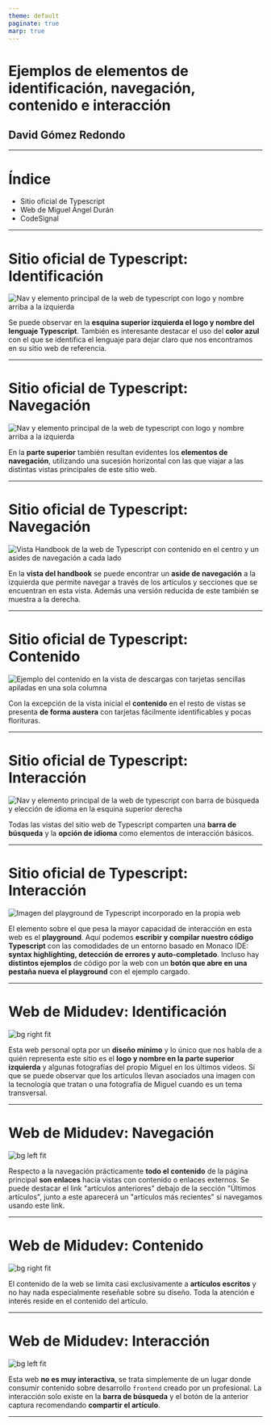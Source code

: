 ```yaml
---
theme: default
paginate: true
marp: true
---
```


# Ejemplos de elementos de identificación, navegación, contenido e interacción

## David Gómez Redondo

---

# Índice

- Sitio oficial de Typescript
- Web de Miguel Ángel Durán
- CodeSignal

---

# Sitio oficial de Typescript: Identificación

![Nav y elemento principal de la web de typescript con logo y nombre arriba a la izquierda](/assets/images/typescript-front.png)

Se puede observar en la **esquina superior izquierda el logo y nombre del lenguaje Typescript**. También es interesante destacar el uso del **color azul** con el que se identifica el lenguaje para dejar claro que nos encontramos en su sitio web de referencia.

---

# Sitio oficial de Typescript: Navegación

![Nav y elemento principal de la web de typescript con logo y nombre arriba a la izquierda](/assets/images/typescript-front.png)

En la **parte superior** también resultan evidentes los **elementos de navegación**, utilizando una sucesión horizontal con las que viajar a las distintas vistas principales de este sitio web.

---

# Sitio oficial de Typescript: Navegación

![Vista Handbook de la web de Typescript con contenido en el centro y un asides de navegación a cada lado](/assets/images/typescript-handbook.png)

En la **vista del handbook** se puede encontrar un **aside de navegación** a la izquierda que permite navegar a través de los artículos y secciones que se encuentran en esta vista. Además una versión reducida de este también se muestra a la derecha.

---

# Sitio oficial de Typescript: Contenido

![Ejemplo del contenido en la vista de descargas con tarjetas sencillas apiladas en una sola columna](/assets/images/typescript-download-content.png)

Con la excepción de la vista inicial el **contenido** en el resto de vistas se presenta **de forma austera** con tarjetas fácilmente identificables y pocas florituras.

---

# Sitio oficial de Typescript: Interacción

![Nav y elemento principal de la web de typescript con barra de búsqueda y elección de idioma en la esquina superior derecha](/assets/images/typescript-front.png)

Todas las vistas del sitio web de Typescript comparten una **barra de búsqueda** y la **opción de idioma** como elementos de interacción básicos.

---

# Sitio oficial de Typescript: Interacción

![Imagen del playground de Typescript incorporado en la propia web](/assets/images/typescript-playground.png)

El elemento sobre el que pesa la mayor capacidad de interacción en esta web es el **playground**. Aquí podemos **escribir y compilar nuestro código Typescript** con las comodidades de un entorno basado en Monaco IDE: **syntax highlighting, detección de errores y auto-completado**. Incluso hay **distintos ejemplos** de código por la web con un **botón que abre en una pestaña nueva el playground** con el ejemplo cargado.

---

# Web de Midudev: Identificación

![bg right fit](/assets/images/midudev-front.png)

Esta web personal opta por un **diseño mínimo** y lo único que nos habla de a quién representa este sitio es el **logo y nombre en la parte superior izquierda** y algunas fotografías del propio Miguel en los últimos videos. Sí que se puede observar que los artículos llevan asociados una imagen con la tecnología que tratan o una fotografía de Miguel cuando es un tema transversal.

---

# Web de Midudev: Navegación

![bg left fit](/assets/images/midudev-front.png)

Respecto a la navegación prácticamente **todo el contenido** de la página principal **son enlaces** hacia vistas con contenido o enlaces externos. Se puede destacar el link "artículos anteriores" debajo de la sección "Últimos artículos", junto a este aparecerá un "artículos más recientes" si navegamos usando este link.

---

# Web de Midudev: Contenido

![bg right fit](/assets/images/midudev-article-content.png)

El contenido de la web se limita casi exclusivamente a **artículos escritos** y no hay nada especialmente reseñable sobre su diseño. Toda la atención e interés reside en el contenido del artículo.

---

# Web de Midudev: Interacción

![bg left fit](/assets/images/midudev-front.png)

Esta web **no es muy interactiva**, se trata simplemente de un lugar donde consumir contenido sobre desarrollo `frontend` creado por un profesional. La interacción solo existe en la **barra de búsqueda** y el botón de la anterior captura recomendando **compartir el artículo**.

---
